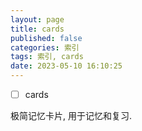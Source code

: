 ```yaml
---
layout: page
title: cards
published: false
categories: 索引
tags: 索引, cards
date: 2023-05-10 16:10:25
---
```


- [ ] cards

极简记忆卡片, 用于记忆和复习.
